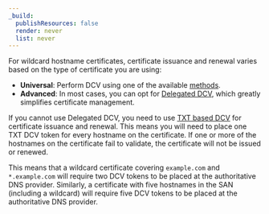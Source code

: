 ```yaml
---
_build:
  publishResources: false
  render: never
  list: never
---
```


For wildcard hostname certificates, certificate issuance and renewal varies based on the type of certificate you are using:

- **Universal**: Perform DCV using one of the available [methods](/ssl/edge-certificates/changing-dcv-method/methods/).
- **Advanced**: In most cases, you can opt for [Delegated DCV](/ssl/edge-certificates/changing-dcv-method/methods/delegated-dcv/), which greatly simplifies certificate management.

If you cannot use Delegated DCV, you need to use [TXT based DCV](/ssl/edge-certificates/changing-dcv-method/methods/txt/) for certificate issuance and renewal. This means you will need to place one TXT DCV token for every hostname on the certificate. If one or more of the hostnames on the certificate fail to validate, the certificate will not be issued or renewed.

This means that a wildcard certificate covering `example.com` and `*.example.com` will require two DCV tokens to be placed at the authoritative DNS provider. Similarly, a certificate with five hostnames in the SAN (including a wildcard) will require five DCV tokens to be placed at the authoritative DNS provider.